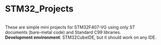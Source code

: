 # STM32_Projects
<br>These are simple mini projects for STM32F407-VG using only ST documents (bare-metal code) and Standard C99 libraries. 
<br>**Development environment**: STM32CubeIDE, but it should work on any IDE.
